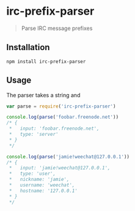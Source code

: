 # irc-prefix-parser
> Parse IRC message prefixes

## Installation

    npm install irc-prefix-parser

## Usage

The parser takes a string and 

```js
var parse = require('irc-prefix-parser')

console.log(parse('foobar.freenode.net'))
/* {
 *   input: 'foobar.freenode.net',
 *   type: 'server'
 * }
 */

console.log(parse('jamie!weechat@127.0.0.1'))
/* {
 *   input: 'jamie!weechat@127.0.0.1',
 *   type: 'user',
 *   nickname: 'jamie',
 *   username: 'weechat',
 *   hostname: '127.0.0.1'
 * }
 */
```
